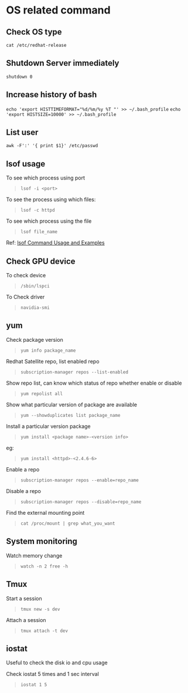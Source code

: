 # OS related command

## Check OS type

`cat /etc/redhat-release`

## Shutdown Server immediately

`shutdown 0`

## Increase history of bash

`echo 'export HISTTIMEFORMAT="%d/%m/%y %T "' >> ~/.bash_profile`
`echo 'export HISTSIZE=10000' >> ~/.bash_profile`

## List user

`awk -F':' '{ print $1}' /etc/passwd`

## lsof usage

To see which process using port

> `lsof -i <port>`

To see the process using which files:

> `lsof -c httpd`

To see which process using the file

> `lsof file_name`

Ref: [lsof Command Usage and Examples](https://www.slashroot.in/lsof-command-usage-and-examples)

## Check GPU device

To check device
> `/sbin/lspci`

To Check driver

> `navidia-smi`

## yum

Check package version

> `yum info package_name`

Redhat Satellite repo, list enabled repo

> `subscription-manager repos --list-enabled`

Show repo list, can know which status of repo whether enable or disable

> `yum repolist all`

Show what particular version of package are available

> `yum --showduplicates list package_name`

Install a particular version package

> `yum install <package name>-<version info>`

eg:

> `yum install <httpd>-<2.4.6-6>`

Enable a repo

> `subscription-manager repos --enable=repo_name`

Disable a repo

> `subscription-manager repos --disable=repo_name`

Find the external mounting point

> `cat /proc/mount | grep what_you_want`

## System monitoring

Watch memory change

> `watch -n 2 free -h`

## Tmux

Start a session

> `tmux new -s dev`

Attach a session

> `tmux attach -t dev`

## iostat

Useful to check the disk io and cpu usage

Check iostat 5 times and 1 sec interval

> `iostat 1 5`